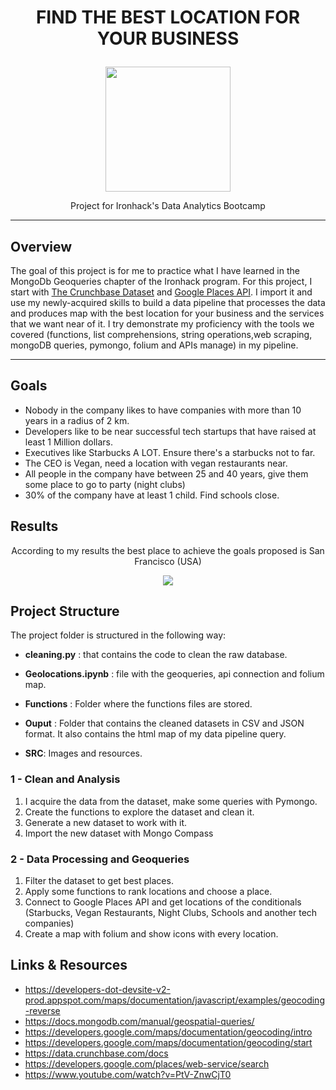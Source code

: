 # <p align="center"> FIND THE BEST LOCATION FOR YOUR BUSINESS</p>


  <p align="center"> <img  src="https://github.com/Juliopdata/mongo-project/blob/master/SRC/ironlogo.jpeg" width="200"></p>


<p align="center">Project for Ironhack's Data Analytics Bootcamp</p>


---

## Overview

The goal of this project is for me to practice what I have learned in the MongoDb Geoqueries chapter of the Ironhack program. For this project, I start with [The Crunchbase Dataset](https://data.crunchbase.com/docs) and [Google Places API](https://developers.google.com/places/web-service/intro). I import it and use my newly-acquired skills to build a data pipeline that processes the data and produces map with the best location for your business and the services that we want near of it. I try demonstrate my proficiency with the tools we covered (functions, list comprehensions, string operations,web scraping, mongoDB queries, pymongo, folium and APIs manage) in my pipeline.

---
## Goals

- Nobody in the company likes to have companies with more than 10 years in a radius of 2 km.
- Developers like to be near successful tech startups that have raised at least 1 Million dollars.
- Executives like Starbucks A LOT. Ensure there's a starbucks not to far.
- The CEO is Vegan, need a location with vegan restaurants near.
- All people in the company have between 25 and 40 years, give them some place to go to party (night clubs)
- 30% of the company have at least 1 child. Find schools close.

## Results

<p align="center">According to my results the best place to achieve the goals proposed is San Francisco (USA)</p>

<p align="center"> <img  src="https://github.com/Juliopdata/mongo-project/blob/master/SRC/map_sf.png"></p>




## Project Structure

The project folder is structured in the following way:

* __cleaning.py__ : that contains the code to clean the raw database.

* __Geolocations.ipynb__ : file with the geoqueries, api connection and folium map.

* __Functions__ : Folder where the functions files are stored.

* __Ouput__ : Folder that contains the cleaned datasets in CSV and JSON format. It also contains the html map of my data pipeline query.

* __SRC__: Images and resources.

### 1 - Clean and Analysis

1. I acquire the data from the dataset, make some queries with Pymongo.
2. Create the functions to explore the dataset and clean it.
3. Generate a new dataset to work with it.
4. Import the new dataset with Mongo Compass

### 2 - Data Processing and Geoqueries

1. Filter the dataset to get best places.
2. Apply some functions to rank locations and choose a place.
3. Connect to Google Places API and get locations of the conditionals (Starbucks, Vegan Restaurants, Night Clubs, Schools and another tech companies)
4. Create a map with folium and show icons with every location.

## Links & Resources​
- https://developers-dot-devsite-v2-prod.appspot.com/maps/documentation/javascript/examples/geocoding-reverse
- https://docs.mongodb.com/manual/geospatial-queries/
- https://developers.google.com/maps/documentation/geocoding/intro
- https://developers.google.com/maps/documentation/geocoding/start
- https://data.crunchbase.com/docs
- https://developers.google.com/places/web-service/search
- https://www.youtube.com/watch?v=PtV-ZnwCjT0

